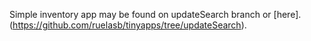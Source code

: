 Simple inventory app may be found on updateSearch branch or [here].(https://github.com/ruelasb/tinyapps/tree/updateSearch).


